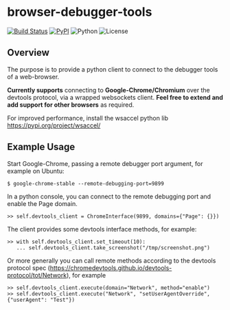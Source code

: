 # browser-debugger-tools
[![Build Status](https://img.shields.io/travis/scivisum/browser-debugger-tools/master.svg?style=flat-square)](https://travis-ci.org/scivisum/browser-debugger-tools)
[![PyPI](https://img.shields.io/pypi/v/browserdebuggertools.svg?style=flat-square)](https://pypi.python.org/pypi/browserdebuggertools)
![Python](https://img.shields.io/pypi/pyversions/browserdebuggertools.svg?style=flat-square)
![License](https://img.shields.io/pypi/l/browserdebuggertools.svg?style=flat-square)
## Overview
The purpose is to provide a python client to connect to the debugger tools of a web-browser.

**Currently supports** connecting to **Google-Chrome/Chromium** over the devtools protocol, via a wrapped websockets client. **Feel free to extend and add support for other browsers** as required.

For improved performance, install the wsaccel python lib https://pypi.org/project/wsaccel/

## Example Usage

Start Google-Chrome, passing a remote debugger port argument, for example on Ubuntu:
```
$ google-chrome-stable --remote-debugging-port=9899
```

In a python console, you can connect to the remote debugging port and enable the Page domain.
```
>> self.devtools_client = ChromeInterface(9899, domains={"Page": {}})
```

The client provides some devtools interface methods, for example:
```
>> with self.devtools_client.set_timeout(10):
   ... self.devtools_client.take_screenshot("/tmp/screenshot.png")
```

Or more generally you can call remote methods according to the devtools protocol spec (https://chromedevtools.github.io/devtools-protocol/tot/Network), for example
```
>> self.devtools_client.execute(domain="Network", method="enable")
>> self.devtools_client.execute("Network", "setUserAgentOverride", {"userAgent": "Test"})
````
